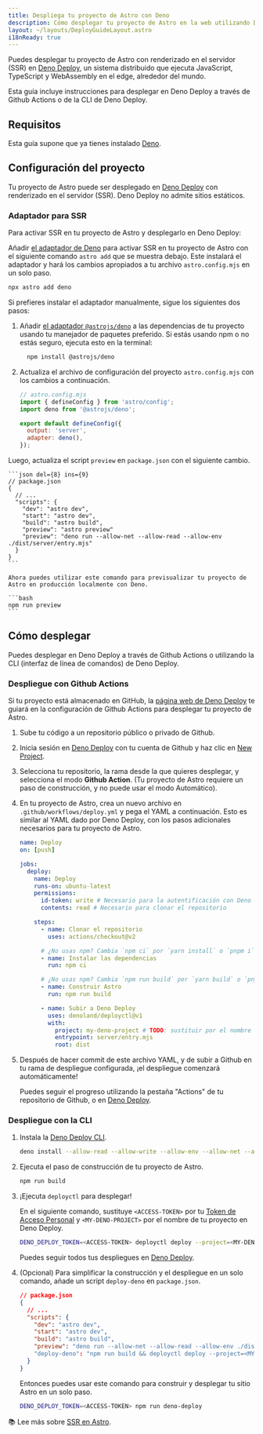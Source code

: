 ```yaml
---
title: Despliega tu proyecto de Astro con Deno
description: Cómo desplegar tu proyecto de Astro en la web utilizando Deno.
layout: ~/layouts/DeployGuideLayout.astro
i18nReady: true
---
```


Puedes desplegar tu proyecto de Astro con renderizado en el servidor (SSR) en [Deno Deploy](https://deno.com/deploy), un sistema distribuido que ejecuta JavaScript, TypeScript y WebAssembly en el edge, alrededor del mundo.

Esta guía incluye instrucciones para desplegar en Deno Deploy a través de Github Actions o de la CLI de Deno Deploy.

## Requisitos

Esta guía supone que ya tienes instalado [Deno](https://deno.land/).

## Configuración del proyecto

Tu proyecto de Astro puede ser desplegado en [Deno Deploy](https://deno.com/deploy) con renderizado en el servidor (SSR). Deno Deploy no admite sitios estáticos.

### Adaptador para SSR

Para activar SSR en tu proyecto de Astro y desplegarlo en Deno Deploy:

Añadir [el adaptador de Deno](/es/guides/integrations-guide/deno/) para activar SSR en tu proyecto de Astro con el siguiente comando `astro add` que se muestra debajo. Este instalará el adaptador y hará los cambios apropiados a tu archivo `astro.config.mjs` en un solo paso.


```bash
npx astro add deno
```

Si prefieres instalar el adaptador manualmente, sigue los siguientes dos pasos:

1. Añadir [el adaptador `@astrojs/deno`](https://github.com/withastro/astro/tree/main/packages/integrations/deno) a las dependencias de tu proyecto usando tu manejador de paquetes preferido. Si estás usando npm o no estás seguro, ejecuta esto en la terminal:

    ```bash
      npm install @astrojs/deno
    ```

2. Actualiza el archivo de configuración del proyecto `astro.config.mjs` con los cambios a continuación.

    ```js ins={3,6-7}
    // astro.config.mjs
    import { defineConfig } from 'astro/config';
    import deno from '@astrojs/deno';

    export default defineConfig({
      output: 'server',
      adapter: deno(),
    });
    ```

Luego, actualiza el script `preview` en `package.json` con el siguiente cambio.

    ```json del={8} ins={9}
    // package.json
    {
      // ...
      "scripts": {
        "dev": "astro dev",
        "start": "astro dev",
        "build": "astro build",
        "preview": "astro preview"
        "preview": "deno run --allow-net --allow-read --allow-env ./dist/server/entry.mjs"
      }
    }
    ```

    Ahora puedes utilizar este comando para previsualizar tu proyecto de Astro en producción localmente con Deno.

    ```bash
    npm run preview
    ```

## Cómo desplegar

Puedes desplegar en Deno Deploy a través de Github Actions o utilizando la CLI (interfaz de línea de comandos) de Deno Deploy.

### Despliegue con Github Actions

Si tu proyecto está almacenado en GitHub, la [página web de Deno Deploy](https://dash.deno.com/) te guiará en la configuración de Github Actions para desplegar tu proyecto de Astro.

1. Sube tu código a un repositorio público o privado de Github.

2. Inicia sesión en [Deno Deploy](https://dash.deno.com/) con tu cuenta de Github y haz clic en [New Project](https://dash.deno.com).

3. Selecciona tu repositorio, la rama desde la que quieres desplegar, y selecciona el modo **Github Action**. (Tu proyecto de Astro requiere un paso de construcción, y no puede usar el modo Automático).

4. En tu proyecto de Astro, crea un nuevo archivo en `.github/workflows/deploy.yml` y pega el YAML a continuación. Esto es similar al YAML dado por Deno Deploy, con los pasos adicionales necesarios para tu proyecto de Astro.

    ```yaml
    name: Deploy
    on: [push]

    jobs:
      deploy:
        name: Deploy
        runs-on: ubuntu-latest
        permissions:
          id-token: write # Necesario para la autentificación con Deno Deploy
          contents: read # Necesario para clonar el repositorio

        steps:
          - name: Clonar el repositorio
            uses: actions/checkout@v2

          # ¿No usas npm? Cambia `npm ci` por `yarn install` o `pnpm i`.
          - name: Instalar las dependencias
            run: npm ci
    
          # ¿No usas npm? Cambia `npm run build` por `yarn build` o `pnpm run build`.
          - name: Construir Astro
            run: npm run build

          - name: Subir a Deno Deploy
            uses: denoland/deployctl@v1
            with:
              project: my-deno-project # TODO: sustituir por el nombre del proyecto Deno Deploy
              entrypoint: server/entry.mjs
              root: dist
    ```

5. Después de hacer commit de este archivo YAML, y de subir a Github en tu rama de despliegue configurada, ¡el despliegue comenzará automáticamente!

   Puedes seguir el progreso utilizando la pestaña "Actions" de tu repositorio de Github, o en [Deno Deploy](https://dash.deno.com).

### Despliegue con la CLI

1. Instala la [Deno Deploy CLI](https://deno.com/deploy/docs/deployctl).

    ```bash
    deno install --allow-read --allow-write --allow-env --allow-net --allow-run --no-check -r -f https://deno.land/x/deploy/deployctl.ts
    ```

2. Ejecuta el paso de construcción de tu proyecto de Astro.

    ```bash
    npm run build
    ```

3. ¡Ejecuta `deployctl` para desplegar!

   En el siguiente comando, sustituye `<ACCESS-TOKEN>` por tu [Token de Acceso Personal](https://dash.deno.com/user/access-tokens) y `<MY-DENO-PROJECT>` por el nombre de tu proyecto en Deno Deploy.

    ```bash
    DENO_DEPLOY_TOKEN=<ACCESS-TOKEN> deployctl deploy --project=<MY-DENO-PROJECT> --no-static --include=./dist ./dist/server/entry.mjs
    ```

    Puedes seguir todos tus despliegues en [Deno Deploy](https://dash.deno.com).

4. (Opcional) Para simplificar la construcción y el despliegue en un solo comando, añade un script `deploy-deno` en `package.json`.

    ```json ins={9}
    // package.json
    {
      // ...
      "scripts": {
        "dev": "astro dev",
        "start": "astro dev",
        "build": "astro build",
        "preview": "deno run --allow-net --allow-read --allow-env ./dist/server/entry.mjs"
        "deploy-deno": "npm run build && deployctl deploy --project=<MY-DENO-PROJECT> --no-static --include=./dist ./dist/server/entry.mjs"
      }
    }
    ```

    Entonces puedes usar este comando para construir y desplegar tu sitio Astro en un solo paso.

    ```bash
    DENO_DEPLOY_TOKEN=<ACCESS-TOKEN> npm run deno-deploy
    ```

📚 Lee más sobre [SSR en Astro](/es/guides/server-side-rendering/).
